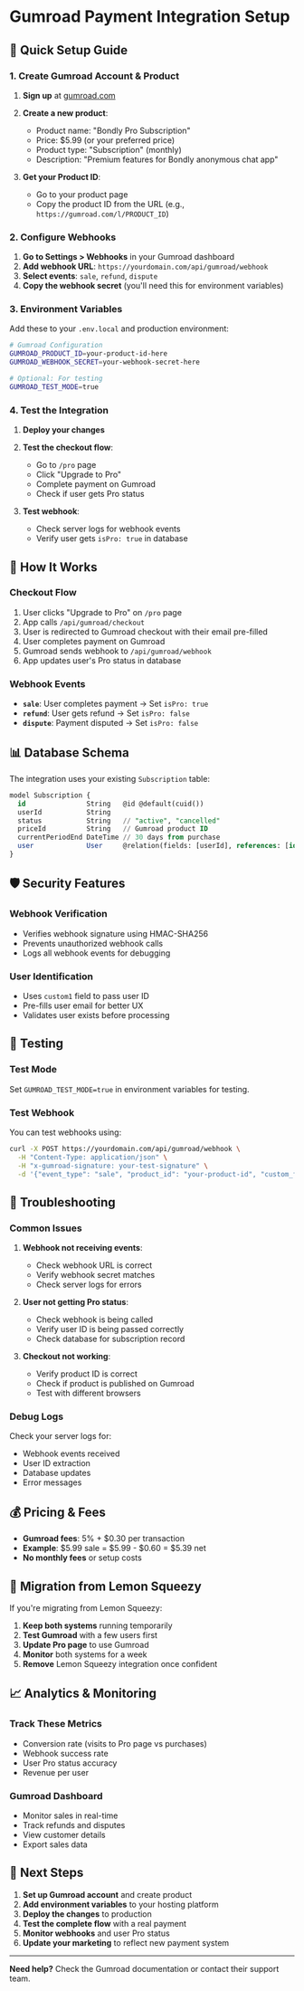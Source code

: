 # Gumroad Payment Integration Setup

## 🚀 **Quick Setup Guide**

### **1. Create Gumroad Account & Product**

1. **Sign up** at [gumroad.com](https://gumroad.com)
2. **Create a new product**:
   - Product name: "Bondly Pro Subscription"
   - Price: $5.99 (or your preferred price)
   - Product type: "Subscription" (monthly)
   - Description: "Premium features for Bondly anonymous chat app"

3. **Get your Product ID**:
   - Go to your product page
   - Copy the product ID from the URL (e.g., `https://gumroad.com/l/PRODUCT_ID`)

### **2. Configure Webhooks**

1. **Go to Settings > Webhooks** in your Gumroad dashboard
2. **Add webhook URL**: `https://yourdomain.com/api/gumroad/webhook`
3. **Select events**: `sale`, `refund`, `dispute`
4. **Copy the webhook secret** (you'll need this for environment variables)

### **3. Environment Variables**

Add these to your `.env.local` and production environment:

```bash
# Gumroad Configuration
GUMROAD_PRODUCT_ID=your-product-id-here
GUMROAD_WEBHOOK_SECRET=your-webhook-secret-here

# Optional: For testing
GUMROAD_TEST_MODE=true
```

### **4. Test the Integration**

1. **Deploy your changes**
2. **Test the checkout flow**:
   - Go to `/pro` page
   - Click "Upgrade to Pro"
   - Complete payment on Gumroad
   - Check if user gets Pro status

3. **Test webhook**:
   - Check server logs for webhook events
   - Verify user gets `isPro: true` in database

## 🔧 **How It Works**

### **Checkout Flow**
1. User clicks "Upgrade to Pro" on `/pro` page
2. App calls `/api/gumroad/checkout`
3. User is redirected to Gumroad checkout with their email pre-filled
4. User completes payment on Gumroad
5. Gumroad sends webhook to `/api/gumroad/webhook`
6. App updates user's Pro status in database

### **Webhook Events**
- **`sale`**: User completes payment → Set `isPro: true`
- **`refund`**: User gets refund → Set `isPro: false`
- **`dispute`**: Payment disputed → Set `isPro: false`

## 📊 **Database Schema**

The integration uses your existing `Subscription` table:

```sql
model Subscription {
  id               String   @id @default(cuid())
  userId           String
  status           String   // "active", "cancelled"
  priceId          String   // Gumroad product ID
  currentPeriodEnd DateTime // 30 days from purchase
  user             User     @relation(fields: [userId], references: [id])
}
```

## 🛡️ **Security Features**

### **Webhook Verification**
- Verifies webhook signature using HMAC-SHA256
- Prevents unauthorized webhook calls
- Logs all webhook events for debugging

### **User Identification**
- Uses `custom1` field to pass user ID
- Pre-fills user email for better UX
- Validates user exists before processing

## 🧪 **Testing**

### **Test Mode**
Set `GUMROAD_TEST_MODE=true` in environment variables for testing.

### **Test Webhook**
You can test webhooks using:
```bash
curl -X POST https://yourdomain.com/api/gumroad/webhook \
  -H "Content-Type: application/json" \
  -H "x-gumroad-signature: your-test-signature" \
  -d '{"event_type": "sale", "product_id": "your-product-id", "custom_fields": {"custom1": "test-user-id"}}'
```

## 🚨 **Troubleshooting**

### **Common Issues**

1. **Webhook not receiving events**:
   - Check webhook URL is correct
   - Verify webhook secret matches
   - Check server logs for errors

2. **User not getting Pro status**:
   - Check webhook is being called
   - Verify user ID is being passed correctly
   - Check database for subscription record

3. **Checkout not working**:
   - Verify product ID is correct
   - Check if product is published on Gumroad
   - Test with different browsers

### **Debug Logs**
Check your server logs for:
- Webhook events received
- User ID extraction
- Database updates
- Error messages

## 💰 **Pricing & Fees**

- **Gumroad fees**: 5% + $0.30 per transaction
- **Example**: $5.99 sale = $5.99 - $0.60 = $5.39 net
- **No monthly fees** or setup costs

## 🔄 **Migration from Lemon Squeezy**

If you're migrating from Lemon Squeezy:

1. **Keep both systems** running temporarily
2. **Test Gumroad** with a few users first
3. **Update Pro page** to use Gumroad
4. **Monitor** both systems for a week
5. **Remove** Lemon Squeezy integration once confident

## 📈 **Analytics & Monitoring**

### **Track These Metrics**
- Conversion rate (visits to Pro page vs purchases)
- Webhook success rate
- User Pro status accuracy
- Revenue per user

### **Gumroad Dashboard**
- Monitor sales in real-time
- Track refunds and disputes
- View customer details
- Export sales data

## 🎯 **Next Steps**

1. **Set up Gumroad account** and create product
2. **Add environment variables** to your hosting platform
3. **Deploy the changes** to production
4. **Test the complete flow** with a real payment
5. **Monitor webhooks** and user Pro status
6. **Update your marketing** to reflect new payment system

---

**Need help?** Check the Gumroad documentation or contact their support team.
